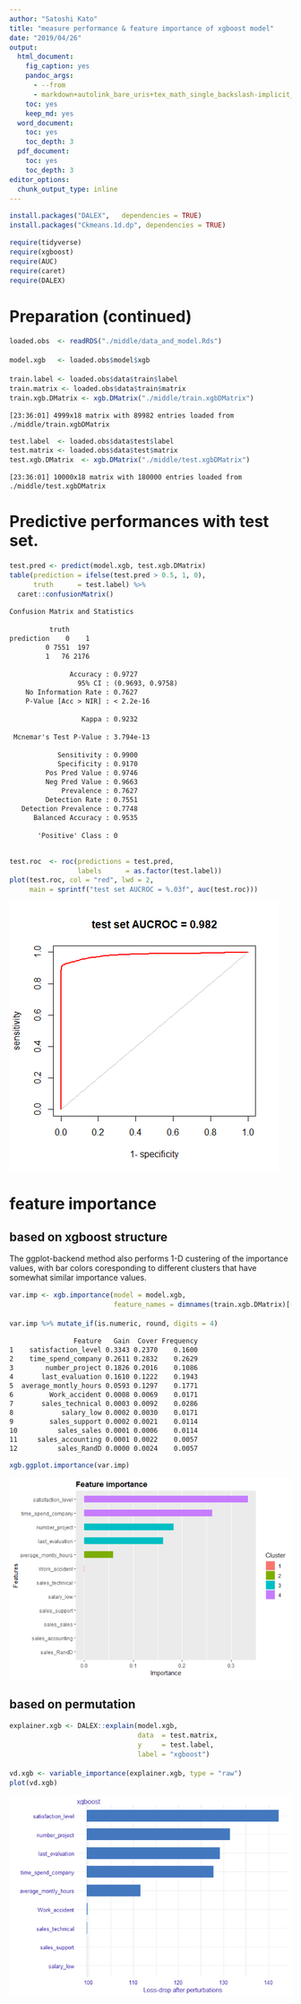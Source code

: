 ```yaml
---
author: "Satoshi Kato"
title: "measure performance & feature importance of xgboost model"
date: "2019/04/26"
output:
  html_document:
    fig_caption: yes
    pandoc_args:
      - --from
      - markdown+autolink_bare_uris+tex_math_single_backslash-implicit_figures
    toc: yes
    keep_md: yes
  word_document:
    toc: yes
    toc_depth: 3
  pdf_document:
    toc: yes
    toc_depth: 3
editor_options: 
  chunk_output_type: inline
---
```





```r
install.packages("DALEX",   dependencies = TRUE)
install.packages("Ckmeans.1d.dp", dependencies = TRUE)
```


```r
require(tidyverse)
require(xgboost)
require(AUC)
require(caret)
require(DALEX)
```

# Preparation (continued)


```r
loaded.obs  <- readRDS("./middle/data_and_model.Rds")

model.xgb   <- loaded.obs$model$xgb 

train.label <- loaded.obs$data$train$label
train.matrix <- loaded.obs$data$train$matrix
train.xgb.DMatrix <- xgb.DMatrix("./middle/train.xgbDMatrix")
```

```
[23:36:01] 4999x18 matrix with 89982 entries loaded from ./middle/train.xgbDMatrix
```

```r
test.label  <- loaded.obs$data$test$label
test.matrix <- loaded.obs$data$test$matrix
test.xgb.DMatrix  <- xgb.DMatrix("./middle/test.xgbDMatrix")
```

```
[23:36:01] 10000x18 matrix with 180000 entries loaded from ./middle/test.xgbDMatrix
```

# Predictive performances with test set.


```r
test.pred <- predict(model.xgb, test.xgb.DMatrix)
table(prediction = ifelse(test.pred > 0.5, 1, 0), 
      truth      = test.label) %>% 
  caret::confusionMatrix()
```

```
Confusion Matrix and Statistics

          truth
prediction    0    1
         0 7551  197
         1   76 2176
                                          
               Accuracy : 0.9727          
                 95% CI : (0.9693, 0.9758)
    No Information Rate : 0.7627          
    P-Value [Acc > NIR] : < 2.2e-16       
                                          
                  Kappa : 0.9232          
                                          
 Mcnemar's Test P-Value : 3.794e-13       
                                          
            Sensitivity : 0.9900          
            Specificity : 0.9170          
         Pos Pred Value : 0.9746          
         Neg Pred Value : 0.9663          
             Prevalence : 0.7627          
         Detection Rate : 0.7551          
   Detection Prevalence : 0.7748          
      Balanced Accuracy : 0.9535          
                                          
       'Positive' Class : 0               
                                          
```

```r
test.roc  <- roc(predictions = test.pred, 
                 labels      = as.factor(test.label))
plot(test.roc, col = "red", lwd = 2,
     main = sprintf("test set AUCROC = %.03f", auc(test.roc)))
```

![](010_measure_performance_and_varImp_files/figure-html/unnamed-chunk-1-1.png)<!-- -->

# feature importance

## based on xgboost structure

The ggplot-backend method also performs 1-D custering of the importance values, with bar colors coresponding to different clusters that have somewhat similar importance values.


```r
var.imp <- xgb.importance(model = model.xgb,
                          feature_names = dimnames(train.xgb.DMatrix)[[2]])

var.imp %>% mutate_if(is.numeric, round, digits = 4)
```

```
                Feature   Gain  Cover Frequency
1    satisfaction_level 0.3343 0.2370    0.1600
2    time_spend_company 0.2611 0.2832    0.2629
3        number_project 0.1826 0.2016    0.1086
4       last_evaluation 0.1610 0.1222    0.1943
5  average_montly_hours 0.0593 0.1297    0.1771
6         Work_accident 0.0008 0.0069    0.0171
7       sales_technical 0.0003 0.0092    0.0286
8            salary_low 0.0002 0.0030    0.0171
9         sales_support 0.0002 0.0021    0.0114
10          sales_sales 0.0001 0.0006    0.0114
11     sales_accounting 0.0001 0.0022    0.0057
12          sales_RandD 0.0000 0.0024    0.0057
```

```r
xgb.ggplot.importance(var.imp)
```

![](010_measure_performance_and_varImp_files/figure-html/xgb.importance-1.png)<!-- -->

## based on permutation 


```r
explainer.xgb <- DALEX::explain(model.xgb, 
                                data  = test.matrix, 
                                y     = test.label, 
                                label = "xgboost")

vd.xgb <- variable_importance(explainer.xgb, type = "raw")
plot(vd.xgb)
```

![](010_measure_performance_and_varImp_files/figure-html/explainer.DALEX-1.png)<!-- -->


